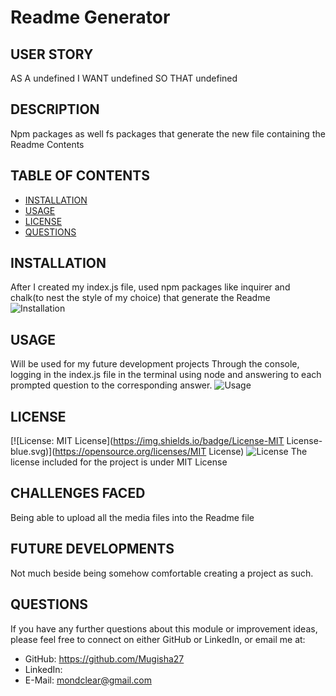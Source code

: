 # Readme Generator
## USER STORY
AS A undefined
I WANT undefined
SO THAT undefined

## DESCRIPTION
Npm packages as well fs packages that generate the new file containing the Readme Contents

## TABLE OF CONTENTS
- [INSTALLATION](#installation)
- [USAGE](#usage)
- [LICENSE](#license)
- [QUESTIONS](#questions)

## INSTALLATION
After I created my index.js file, used npm packages like inquirer and chalk(to nest the style of my choice) that generate the Readme
![Installation](images//Users/chrismugisha/Desktop/readm/images/Untitled.png)
    
## USAGE
Will be used for my future development projects
Through the console, logging in the index.js file in the terminal using node and answering to each prompted question to the corresponding answer.
![Usage](images//Users/chrismugisha/Desktop/readm/images/title.png)
    
## LICENSE
[![License: MIT License](https://img.shields.io/badge/License-MIT License-blue.svg)](https://opensource.org/licenses/MIT License)
![License](images/Users/chrismugisha/Desktop/readm/images/license.png)
The license included for the project is under MIT License

## CHALLENGES FACED
Being able to upload all the media files into the Readme file

## FUTURE DEVELOPMENTS
Not much beside being somehow comfortable creating a project as such.

## QUESTIONS
If you have any further questions about this module or improvement ideas, please feel free to connect on either GitHub or LinkedIn, or email me at:
* GitHub: https://github.com/Mugisha27
* LinkedIn: 
* E-Mail: mondclear@gmail.com
